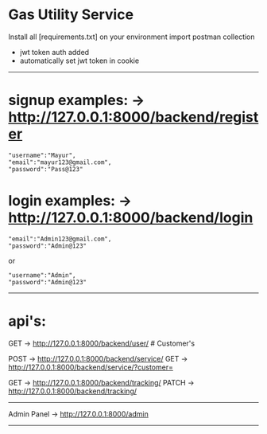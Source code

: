 # Gas Utility Service

Install all [requirements.txt] on your environment
import postman collection

- jwt token auth added
- automatically set jwt token in cookie
-------------------------------------------------------------------------------
# signup examples:        -> http://127.0.0.1:8000/backend/register
    "username":"Mayur",
    "email":"mayur123@gmail.com",
    "password":"Pass@123"

# login examples:          -> http://127.0.0.1:8000/backend/login
    "email":"Admin123@gmail.com",
    "password":"Admin@123"
   or
   
    "username":"Admin",
    "password":"Admin@123"

--------------------------------------------------------------------------------
# api's:
GET  -> http://127.0.0.1:8000/backend/user/          # Customer's

POST -> http://127.0.0.1:8000/backend/service/
GET  -> http://127.0.0.1:8000/backend/service/?customer=<id>

GET  -> http://127.0.0.1:8000/backend/tracking/
PATCH -> http://127.0.0.1:8000/backend/tracking/<id>

--------------------------------------------------------------------------------
Admin Panel  -> http://127.0.0.1:8000/admin     

--------------------------------------------------------------------------------
